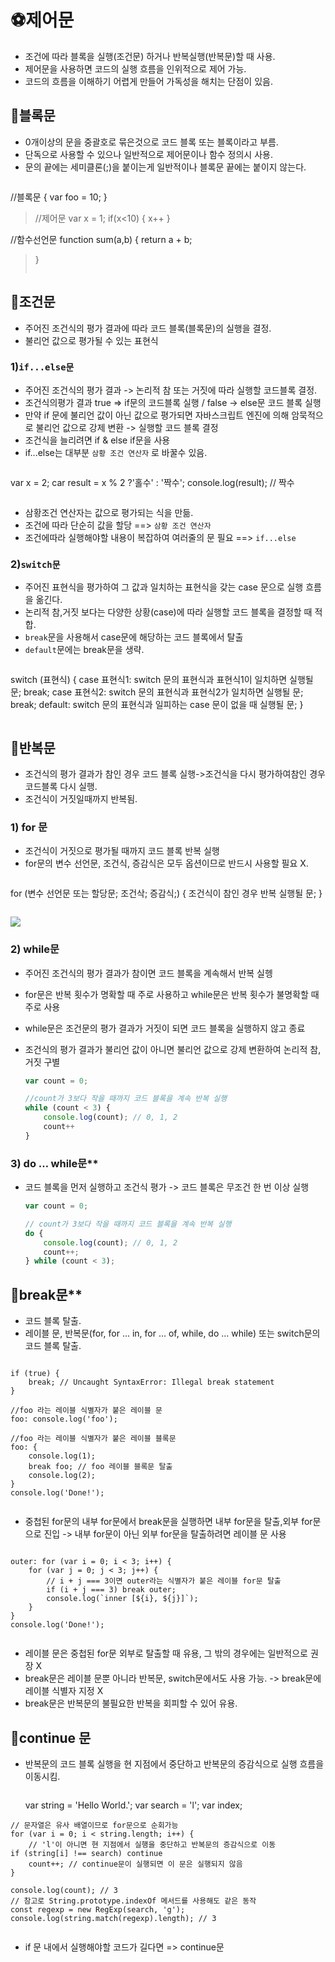 # ⚽️제어문
- 조건에 따라 블록을 실행(조건문) 하거나 반복실행(반복문)할 때 사용.
- 제어문을 사용하면 코드의 실행 흐름을 인위적으로 제어 가능.
- 코드의 흐름을 이해하기 어렵게 만들어 가독성을 해치는 단점이 있음.

## 🏀블록문
- 0개이상의 문을 중괄호로 묶은것으로 코드 블록 또는 블록이라고 부름.
- 단독으로 사용할 수 있으나 일반적으로 제어문이나 함수 정의시 사용.
- 문의 끝에는 세미클론(;)을 붙이는게 일반적이나 블록문 끝에는 붙이지 않는다.

>```jsx
//블록문
{
  var foo = 10; 
}
>
>//제어문
var x = 1;
if(x<10) {
  x++
}
>
//함수선언문
function sum(a,b) {
  return a + b;
>}
>```

## 🏀조건문
- 주어진 조건식의 평가 결과에 따라 코드 블록(블록문)의 실행을 결정.
- 불리언 값으로 평가될 수 있는 표현식

### 1)`if...else문`
- 주어진 조건식의 평가 결과 -> 논리적 참 또는 거짓에 따라 실행할 코드블록 결정.
- 조건식의평가 결과 true => if문의 코드블록 실행 / false -> else문 코드 블록 실행
- 만약 if 문에  불리언 값이 아닌 값으로 평가되면 자바스크립트 엔진에 의해 암묵적으로 불리언 값으로 강제 변환 -> 실행할 코드 블록 결정
- 조건식을 늘리려면 if & else if문을 사용 
- if...else는 대부분 ```삼황 조건 연산자``` 로 바꿀수 있음.
>```jsx
var x = 2;
car result = x % 2 ?'홀수' : '짝수';
console.log(result); // 짝수
>```
- 삼황조건 연산자는 값으로 평가되는 식을 만듦.
- 조건에 따라 단순히 값을 할당 ==> ```삼황 조건 연산자```
- 조건에따라 실행해야할 내용이 복잡하여 여러줄의 문 필요 ==> ```if...else```
### 2)`switch문`
- 주어진 표현식을 평가하여 그 값과 일치하는 표현식을 갖는 case 문으로 실행 흐름을 옮긴다.
- 논리적 참,거짓 보다는 다양한 상황(case)에 따라 실행할 코드 블록을 결정할 때 적합.
- ```break```문을 사용해서 case문에 해당하는 코드 블록에서 탈출
- ```default```문에는 break문을 생략.
>```jsx
switch (표현식) {
	case 표현식1:
		switch 문의 표현식과 표현식1이 일치하면 실행될 문;
		break;
	case 표현식2:
		switch 문의 표현식과 표현식2가 일치하면 실행될 문;
		break;
	default:
		switch 문의 표현식과 일피하는 case 문이 없을 때 실행될 문;
}
>```
## 🏀반복문
- 조건식의 평가 결과가 참인 경우 코드 블록 실행->조건식을 다시 평가하여참인 경우 코드블록 다시 실행.
- 조건식이 거짓일때까지 반복됨.

### 1) for 문
    
- 조건식이 거짓으로 평가될 때까지 코드 블록 반복 실행
- for문의 변수 선언문, 조건식, 증감식은 모두 옵션이므로 반드시 사용할 필요 X.

 >```jsx
 for (변수 선언문 또는 할당문; 조건삭; 증감식;) {
    	조건식이 참인 경우 반복 실행될 문;
    }
>```



![](https://velog.velcdn.com/images/hayoung78/post/8fcf70f4-eed2-46e4-85f5-0066adc98154/image.jpeg)


### 2) while문
- 주어진 조건식의 평가 결과가 참이면 코드 블록을 계속해서 반복 실헹
- for문은 반복 횟수가 명확할 때 주로 사용하고 while문은 반복 횟수가 불명확할 때 주로 사용
- while문은 조건문의 평가 결과가 거짓이 되면 코드 블록을 실행하지 않고 종료
    
- 조건식의 평가 결과가 불리언 값이 아니면 불리언 값으로 강제 변환하여 논리적 참, 거짓 구별
    
    ```jsx
    var count = 0;
    
    //count가 3보다 작을 때까지 코드 블록을 계속 반복 실행
    while (count < 3) {
    	console.log(count); // 0, 1, 2
    	count++
    }
    ```


    
 ### 3)  do … while문**
    
 - 코드 블록을 먼저 실행하고 조건식 평가
 -> 코드 블록은 무조건 한 번 이상 실행
    
    ```jsx
    var count = 0;
    
    // count가 3보다 작을 때까지 코드 블록을 계속 반복 실행
    do {
    	console.log(count); // 0, 1, 2
    	count++;
    } while (count < 3);
    ```
    
 ## 🏀break문**
    
 - 코드 블록 탈출.
 - 레이블 문, 반복문(for, for … in, for … of, while, do … while) 또는 switch문의 코드 블록 탈출.
    
  >  ```jsx
    if (true) {
    	break; // Uncaught SyntaxError: Illegal break statement
    }
>    
    //foo 라는 레이블 식별자가 붙은 레이블 문
    foo: console.log('foo');
>    
    //foo 라는 레이블 식별자가 붙은 레이블 블록문
    foo: {
    	console.log(1);
    	break foo; // foo 레이블 블록문 탈출
    	console.log(2);
    }
    console.log('Done!');
 >   ```
- 중첩된 for문의 내부 for문에서 break문을 실행하면 내부 for문을 탈출,외부 for문으로 진입
-> 내부 for문이 아닌 외부 for문을 탈출하려면 레이블 문 사용
    
>```jsx
    outer: for (var i = 0; i < 3; i++) {
    	for (var j = 0; j < 3; j++) {
    		// i + j === 3이면 outer라는 식별자가 붙은 레이블 for문 탈출
    		if (i + j === 3) break outer;
    		console.log(`inner [${i}, ${j}]`);
    	}
    }    
    console.log('Done!');
>```

    
- 레이블 문은 중첩된 for문 외부로 탈출할 때 유용, 그 밖의 경우에는 일반적으로 권장 X
- break문은 레이블 문뿐 아니라 반복문, switch문에서도 사용 가능.
  -> break문에 레이블 식별자 지정 X
- break문은 반복문의 불필요한 반복을 회피할 수 있어 유용.

 ## 🏀continue 문
    
- 반복문의 코드 블록 실행을 현 지점에서 중단하고 반복문의 증감식으로 실행 흐름을 이동시킴.
    
  >  ```jsx
    var string = 'Hello World.';
    var search = 'l';
    var index;
>    
    // 문자열은 유사 배열이므로 for문으로 순회가능
    for (var i = 0; i < string.length; i++) {
    	// 'l'이 아니면 현 지점에서 실행을 중단하고 반복문의 증감식으로 이동
    if (string[i] !== search) continue
    	count++; // continue문이 실행되면 이 문은 실행되지 않음
    }
 >   
    console.log(count); // 3
    // 참고로 String.prototype.indexOf 메서드를 사용해도 같은 동작
    const regexp = new RegExp(search, 'g');
    console.log(string.match(regexp).length); // 3
 >   ```

 - if 문 내에서 실행해야할 코드가 길다면 => continue문